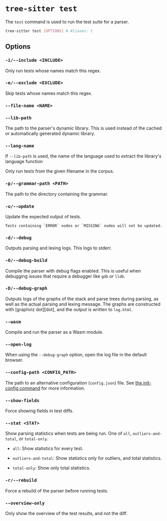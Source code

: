 # `tree-sitter test`

The `test` command is used to run the test suite for a parser.

```bash
tree-sitter test [OPTIONS] # Aliases: t
```

## Options

### `-i/--include <INCLUDE>`

Only run tests whose names match this regex.

### `-e/--exclude <EXCLUDE>`

Skip tests whose names match this regex.

### `--file-name <NAME>`

### `--lib-path`

The path to the parser's dynamic library. This is used instead of the cached or automatically generated dynamic library.

### `--lang-name`

If `--lib-path` is used, the name of the language used to extract the library's language function

Only run tests from the given filename in the corpus.

### `-p/--grammar-path <PATH>`

The path to the directory containing the grammar.

### `-u/--update`

Update the expected output of tests.

```admonish info
Tests containing `ERROR` nodes or `MISSING` nodes will not be updated.
```

### `-d/--debug`

Outputs parsing and lexing logs. This logs to stderr.

### `-0/--debug-build`

Compile the parser with debug flags enabled. This is useful when debugging issues that require a debugger like `gdb` or `lldb`.

### `-D/--debug-graph`

Outputs logs of the graphs of the stack and parse trees during parsing, as well as the actual parsing and lexing message.
The graphs are constructed with [graphviz dot][dot], and the output is written to `log.html`.

### `--wasm`

Compile and run the parser as a Wasm module.

### `--open-log`

When using the `--debug-graph` option, open the log file in the default browser.

### `--config-path <CONFIG_PATH>`

The path to an alternative configuration (`config.json`) file. See [the init-config command](./init-config.md) for more information.

### `--show-fields`

Force showing fields in test diffs.

### `--stat <STAT>`

Show parsing statistics when tests are being run. One of `all`, `outliers-and-total`, or `total-only`.

- `all`: Show statistics for every test.

- `outliers-and-total`: Show statistics only for outliers, and total statistics.

- `total-only`: Show only total statistics.

### `-r/--rebuild`

Force a rebuild of the parser before running tests.

### `--overview-only`

Only show the overview of the test results, and not the diff.
